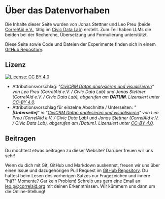 # Über das Datenvorhaben

Die Inhalte dieser Seite wurden von Jonas Stettner und Leo Preu (beide [CorrelAid e.V.](https://correlaid.org), tätig im [Civic Data Lab](https://civic-data.de)) erstellt. Zum Teil haben LLMs die beiden bei der Recherche, Übersetzung und Formulierung unterstützt.

Diese Seite sowie Code und Dateien der Experimente finden sich in einem [GitHub Repository](https://github.com/CorrelAid/cdl_civicrm_analyse).

## Lizenz
 [![License: CC BY 4.0](https://img.shields.io/badge/License-CC%20BY%204.0-lightgrey.svg)](https://creativecommons.org/licenses/by/4.0/deed.de) 

- Attributionsvorschlag: *"[CiviCRM Datan analysieren und visualisieren](https://correlaid.github.io/cdl_civicrm_analyse/)" von Leo Preu (CorrelAid e.V. / Civic Data Lab) und Jonas Stettner (CorrelAid e.V. / Civic Data Lab), abgerufen am **DATUM**. Lizensiert unter [CC-BY 4.0](https://creativecommons.org/licenses/by/4.0/deed.de).*
- Attributionsvorschlag für einzelne Abschnitte / Unterseiten: *"**[Unterseite]**" in "[CiviCRM Datan analysieren und visualisieren](https://correlaid.github.io/cdl_civicrm_analyse/)" von Leo Preu (CorrelAid e.V. / Civic Data Lab) und Jonas Stettner (CorrelAid e.V. / Civic Data Lab), abgerufen am [Datum]. Lizensiert unter [CC-BY 4.0](https://creativecommons.org/licenses/by/4.0/deed.de).*

## Beitragen

Du möchtest etwas beitragen zu dieser Website? Darüber freuen wir uns sehr!

Wenn du dich mit Git, GitHub und Markdown auskennst, freuen wir uns über einen Issue und dazugehörigen Pull Request im [GitHub Repository](https://github.com/CorrelAid/cdl_civicrm_analyse). Du hattest beim Lesen des vorherigen Satzes nur Fragezeichen und innere "hä?" Momente? Gar kein Problem! Schreib uns gern eine Email an [leo.p@correlaid.org](mailto:leo.p@correlaid.org) mit deinen Erkenntnissen. Wir kümmern uns dann um die Online-Stellung!